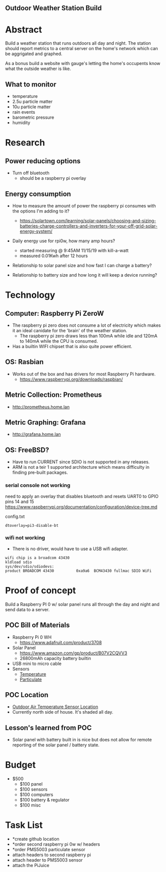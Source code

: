 Outdoor Weather Station Build
-----------------------------

# Abstract
Build a weather station that runs outdoors all day and night.  The station
should report metrics to a central server on the home's network which can be
aggrigated and graphed.

As a bonus build a website with gauge's letting the home's occupents know what
the outside weather is like.

## What to monitor
- temperature
- 2.5u particle matter
- 10u particle matter
- rain events
- barometric pressure
- humidity


# Research
## Power reducing options
- Turn off bluetooth
    - should be a raspberry pi overlay

## Energy consumption
- How to measure the amount of power the raspberry pi consumes with the options I'm adding to it?
    - https://solartown.com/learning/solar-panels/choosing-and-sizing-batteries-charge-controllers-and-inverters-for-your-off-grid-solar-energy-system/

- Daily energy use for rpi0w, how many amp hours?
    - started measuring @ 9:45AM 11/15/19 with kill-a-watt
    - measured 0.01Kwh after 12 hours

- Relationship to solar panel size and how fast I can charge a
battery?

- Relationship to battery size and how long it will keep a device
running?


# Technology
## Computer: Raspberry Pi ZeroW
- The raspberry pi zero does not consume a lot of electricity which makes it an
    ideal canidate for the 'brain' of the weather station.
    - The raspberry pi zero draws less than 100mA while idle and 120mA to 140mA
        while the CPU is consumed.
- Has a builtin WIFI chipset that is also quite power efficient.

## OS: Rasbian
- Works out of the box and has drivers for most Raspberry Pi hardware.
    - https://www.raspberrypi.org/downloads/raspbian/

## Metric Collection: Prometheus
- http://prometheus.home.lan

## Metric Graphing: Grafana
- http://grafana.home.lan

## OS: FreeBSD?
- Have to run CURRENT since SDIO is not supported in any releases.
- ARM is not a teir 1 supported architecture which means difficulty in finding pre-built packages.

### serial console not working
need to apply an overlay that disables bluetooth and resets UART0 to GPIO pins
14 and 15
https://www.raspberrypi.org/documentation/configuration/device-tree.md

config.txt
```
dtoverlay=pi3-disable-bt
```

### wifi not working
- There is no driver, would have to use a USB wifi adapter.
```
wifi chip is a broadcom 43430
kldload sdio
sys/dev/sdio/sdiodevs:
product BROADCOM 43430          0xa9a6  BCM43430 fullmac SDIO WiFi
```


# Proof of concept
Build a Raspberry PI 0 w/ solar panel runs all through the day and night and
send data to a server.

## POC Bill of Materials
- Raspberry Pi 0 WH
    - https://www.adafruit.com/product/3708
- Solar Panel
    - https://www.amazon.com/gp/product/B07V2CQVV3
    - 26800mAh capacity battery builtin
- USB mini to micro cable
- Sensors
    - [Temperature](https://www.adafruit.com/product/381)
    - [Particulate](https://www.amazon.com/gp/product/B07S5YX84W)

## POC Location
- [Outdoor Air Temperature Sensor Location](https://www.kele.com/content/blog/outside-air-temperature-sensor-location)
- Currently north side of house.  It's shaded all day.

## Lesson's learned from POC
- Solar panel with battery built in is nice but does not allow for remote
    reporting of the solar panel / battery state.


# Budget
- $500
    - $100 panel
    - $100 sensors
    - $100 computers
    - $100 battery & regulator
    - $100 misc


# Task List
- *create github location
- *order second raspberry pi 0w w/ headers 
- *order PMS5003 particulate sensor
- attach headers to second raspberry pi
- attach header to PMS5003 sensor
- attach the PiJuice

